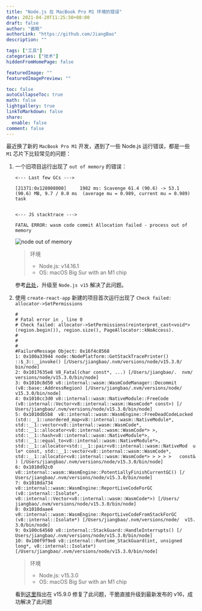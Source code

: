 ```yaml
---
title: "Node.js 在 MacBook Pro M1 环境的错误"
date: 2021-04-20T11:25:50+08:00
draft: false
author: "酱鲍"
authorLink: "https://github.com/JiangBao"
description: ""

tags: ["工具"]
categories: ["技术"]
hiddenFromHomePage: false

featuredImage: ""
featuredImagePreview: ""

toc: false
autoCollapseToc: true
math: false
lightgallery: true
linkToMarkdown: false
share:
  enable: false
comment: false
---
```


<!--more-->

最近换了新的 `MacBook Pro M1` 开发，遇到了一些 Node.js 运行错误，都是一些 `M1` 芯片下比较常见的问题：
1. 一个旧项目运行出现了 `out of memory` 的错误：
    ```
    <--- Last few GCs --->

    [21371:0x128008000]     1982 ms: Scavenge 61.4 (90.6) -> 53.1 (90.6) MB, 9.7 / 0.0 ms  (average mu = 0.989, current mu = 0.989) task 


    <--- JS stacktrace --->

    FATAL ERROR: wasm code commit Allocation failed - process out of memory
    ```

    ![node out of memory](https://jiangbao-1258001083.cos.ap-shanghai.myqcloud.com/node-out-of-memory.png)

    > 环境
    > * Node.js: v14.16.1
    > * OS: macOS Big Sur with an M1 chip

    参考[此处](https://github.com/TypeStrong/typedoc/issues/1491)，升级至 `Node.js v15` 解决了此问题。

2. 使用 `create-react-app` 新建的项目首次运行出现了 `Check failed: allocator->SetPermissions`
    ```
    #
    # Fatal error in , line 0
    # Check failed: allocator->SetPermissions(reinterpret_cast<void*>   (region.begin()), region.size(), PageAllocator::kNoAccess).
    #
    #
    #
    #FailureMessage Object: 0x16f4c8568
    1: 0x100a33944 node::NodePlatform::GetStackTracePrinter()   ::$_3::__invoke() [/Users/jiangbao/.nvm/versions/node/v15.3.0/   bin/node]
    2: 0x1017635e8 V8_Fatal(char const*, ...) [/Users/jiangbao/.  nvm/ versions/node/v15.3.0/bin/node]
    3: 0x1010c8d50 v8::internal::wasm::WasmCodeManager::Decommit  (v8::base::AddressRegion) [/Users/jiangbao/.nvm/versions/node/   v15.3.0/bin/node]
    4: 0x1010cc3d0 v8::internal::wasm::NativeModule::FreeCode   (v8::internal::Vector<v8::internal::wasm::WasmCode* const>) [/   Users/jiangbao/.nvm/versions/node/v15.3.0/bin/node]
    5: 0x1010db5b8  v8::internal::wasm::WasmEngine::FreeDeadCodeLocked   (std::__1::unordered_map<v8::internal::wasm::NativeModule*,    std::__1::vector<v8::internal::wasm::WasmCode*,    std::__1::allocator<v8::internal::wasm::WasmCode*> >,    std::__1::hash<v8::internal::wasm::NativeModule*>,   std::__1::equal_to<v8::internal::wasm::NativeModule*>,     std::__1::allocator<std::__1::pair<v8::internal::wasm::NativeMod  u le* const, std::__1::vector<v8::internal::wasm::WasmCode*,    std::__1::allocator<v8::internal::wasm::WasmCode*> > > > >   const& ) [/Users/jiangbao/.nvm/versions/node/v15.3.0/bin/node]
    6: 0x1010d92c0    v8::internal::wasm::WasmEngine::PotentiallyFinishCurrentGC() [/  Users/jiangbao/.nvm/versions/node/v15.3.0/bin/node]
    7: 0x1010da734    v8::internal::wasm::WasmEngine::ReportLiveCodeForGC  (v8::internal::Isolate*,     v8::internal::Vector<v8::internal::wasm::WasmCode*>) [/Users/   jiangbao/.nvm/versions/node/v15.3.0/bin/node]
    8: 0x1010daae4    v8::internal::wasm::WasmEngine::ReportLiveCodeFromStackForGC   (v8::internal::Isolate*) [/Users/jiangbao/.nvm/versions/node/  v15. 3.0/bin/node]
    9: 0x100c64560 v8::internal::StackGuard::HandleInterrupts() [/  Users/jiangbao/.nvm/versions/node/v15.3.0/bin/node]
    10: 0x100f9f9e8 v8::internal::Runtime_StackGuard(int, unsigned long*, v8::internal::Isolate*) [/Users/jiangbao/.nvm/versions/node/v15.3.0/bin/node]
    ```

    > 环境
    > * Node.js: v15.3.0
    > * OS: macOS Big Sur with an M1 chip

    看到[这里](https://github.com/nodejs/node/issues/37061)指出在 v15.9.0 修复了此问题，干脆直接升级到最新发布的 v16，成功解决了此问题